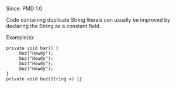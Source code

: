 Since: PMD 1.0

Code containing duplicate String literals can usually be improved by declaring the String as a constant field.

Example(s):
```
private void bar() {
     buz("Howdy");
     buz("Howdy");
     buz("Howdy");
     buz("Howdy");
}
private void buz(String x) {}
```
